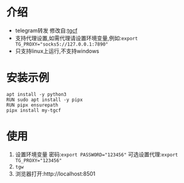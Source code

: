 # 介绍
- telegram转发 修改自:[tgcf](https://github.com/aahnik/tgcf)
- 支持代理设置,如需代理请设置环境变量,例如:`export TG_PROXY="socks5://127.0.0.1:7890"`
- 只支持linux上运行,不支持windows
# 安装示例
```shell
apt install -y python3
RUN sudo apt install -y pipx
RUN pipx ensurepath
pipx install my-tgcf
```
# 使用
1. 设置环境变量 密码:`export PASSWORD="123456"` 可选设置代理:`export TG_PROXY="123456"`
2. `tgw`
3. 浏览器打开:http://localhost:8501